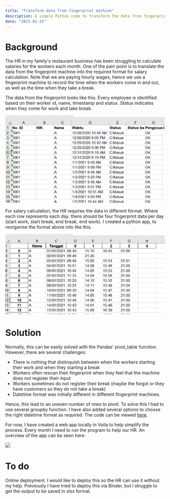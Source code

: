 ```yaml
---
title: "Transform data from fingerprint machine"
description: A simple Python code to transform the data from fingerprint machine in Excel to be used for monthly salary calculation. 
date: "2021-01-25"
---
```



# Background

The HR in my family's restaurant business has been struggling to calculate salaries for the workers each month. One of the pain point is to translate the data from the fingerprint machine into the required format for salary calculation. Note that we are paying hourly wages, hence we use a fingerprint machine to record the time when the workers come in and out, as well as the time when they take a break.  

The data from the fingerprint looks like this. Every employee is identified based on their worker id, name, timestamp and status. Status indicates when they come for work and take break. 

<img src="https://github.com/Riyan-Aditya/MyBlog/blob/master/images/fingerprint_absent/fingerprint_input.PNG">

For salary calculation, the HR requires the data in different format. Where each row represents each day. there should be four fingerprint data per day (start work, start break, end break, end work). I created a python app, to reorganise the format above into like this. 

<img src="https://github.com/Riyan-Aditya/MyBlog/blob/master/images/fingerprint_absent/fingerprint_output.PNG">


# Solution

Normally, this can be easily solved with the Pandas' pivot_table function. However, there are several challenges:
* There is nothing that distinquish between when the workers starting their work and when they starting a break
* Workers often rescan their fingerprint when they feel that the machine does not register their input
* Workers sometimes do not register their break (maybe the forgot or they have customers so they do not take a break)
* Datetime format was initially different in different fingerprint machines. 

Hence, this lead to an uneven number of rows to pivot. To solve this I had to use several groupby function. I have also added several options to choose the right datetime format as required. The code can be viewed [here](https://github.com/Riyan-Aditya/fingerprint).

For now, I have created a web app locally in Voila to help simplify the process. Every month I need to run the program to help our HR. An overview of the app can be seen here:

<img src="https://github.com/Riyan-Aditya/MyBlog/blob/master/images/fingerprint_absent/app_demp.PNG">


# To do
Online deployment. I would like to deploy this so the HR can use it without my help. Previously I have tried to deploy this via Binder, but I struggle to get the output to be saved in xlsx format. 
